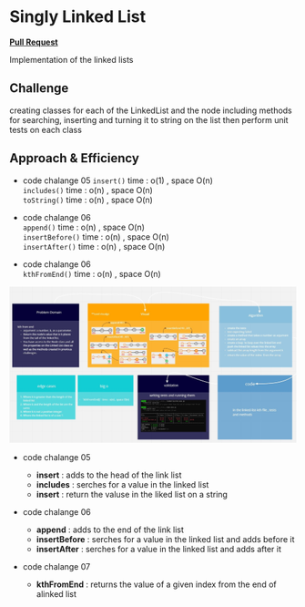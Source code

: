 # Singly Linked List

[**Pull Request**](https://github.com/hibasalem/data-structures-and-algorithms/pull/32)

Implementation of the linked lists

## Challenge

creating classes for each of the LinkedList and the node including methods for searching, inserting and turning it to string on the list then perform unit tests on each class

## Approach & Efficiency

<!-- What approach did you take? Why? What is the Big O space/time for this approach? -->

- code chalange 05
  `insert()` time : o(1) , space O(n)  
  `includes()` time : o(n) , space O(n)  
  `toString()` time : o(n) , space O(n)

- code chalange 06  
  `append()` time : o(n) , space O(n)  
  `insertBefore()` time : o(n) , space O(n)  
  `insertAfter()` time : o(n) , space O(n)

- code chalange 06  
  `kthFromEnd()` time : o(n) , space O(n)

![cc07](cc07.jpg)

- code chalange 05

  - **insert** : adds to the head of the link list
  - **includes** : serches for a value in the linked list
  - **insert** : return the valuse in the liked list on a string

- code chalange 06

  - **append** : adds to the end of the link list
  - **insertBefore** : serches for a value in the linked list and adds before it
  - **insertAfter** : serches for a value in the linked list and adds after it

- code chalange 07

  - **kthFromEnd** : returns the value of a given index from the end of alinked list
